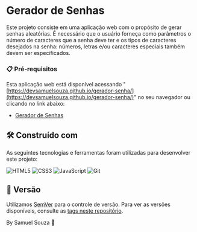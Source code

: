 
# Gerador de Senhas

Este projeto consiste em uma aplicação web com o propósito de gerar senhas aleatórias. É necessário que o usuário forneça como parâmetros o número de caracteres que a senha deve ter e os tipos de caracteres desejados na senha: números, letras e/ou caracteres especiais também devem ser especificados.

### 📋 Pré-requisitos

Esta aplicação web está disponível acessando "[https://devsamuelsouza.github.io/gerador-senha/](https://devsamuelsouza.github.io/gerador-senha/)" no seu navegador ou clicando no link abaixo:

* [Gerador de Senhas](https://devsamuelsouza.github.io/gerador-senha/)

## 🛠️ Construído com

As seguintes tecnologias e ferramentas foram utilizadas para desenvolver este projeto:

![HTML5](https://img.shields.io/badge/html5-%23E34F26.svg?style=for-the-badge&logo=html5&logoColor=white)
![CSS3](https://img.shields.io/badge/css3-%231572B6.svg?style=for-the-badge&logo=css3&logoColor=white)
![JavaScript](https://img.shields.io/badge/javascript-%23323330.svg?style=for-the-badge&logo=javascript&logoColor=%23F7DF1E)
![Git](https://img.shields.io/badge/git-%23F05033.svg?style=for-the-badge&logo=git&logoColor=white)

## 📌 Versão

Utilizamos [SemVer](http://semver.org/) para o controle de versão. Para ver as versões disponíveis, consulte as [tags neste repositório](https://github.com/devsamuca/gerador-senha/tags).

By Samuel Souza 🌹

